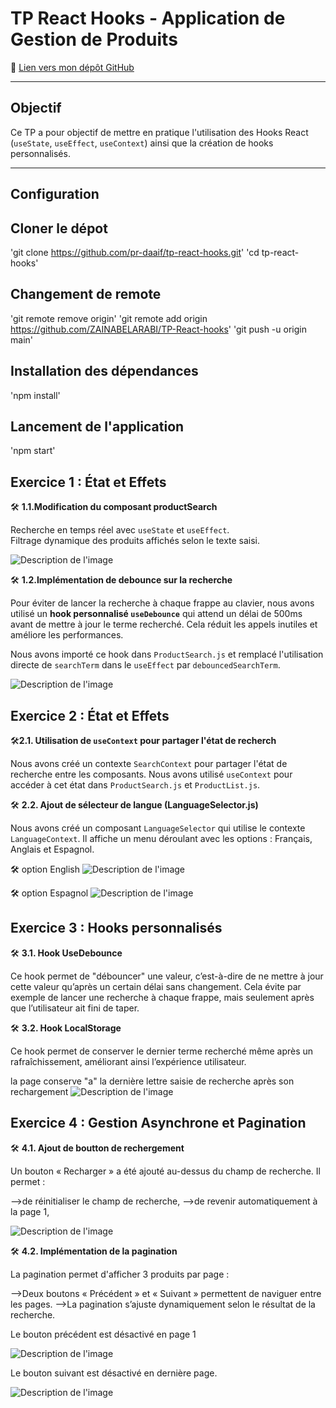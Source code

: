 # TP React Hooks - Application de Gestion de Produits  

🔗 [Lien vers mon dépôt GitHub](https://github.com/ZAINABELARABI/TP-React-hooks)

---

## Objectif 

Ce TP a pour objectif de mettre en pratique l'utilisation des Hooks React (`useState`, `useEffect`, `useContext`) ainsi que la création de hooks personnalisés.

---

 Configuration
 ---------------
## Cloner le dépot

 'git clone https://github.com/pr-daaif/tp-react-hooks.git'
 'cd tp-react-hooks'

 ## Changement de remote

 'git remote remove origin'
 'git remote add origin https://github.com/ZAINABELARABI/TP-React-hooks'
 'git push -u origin main'

 ## Installation des dépendances

 'npm install'

 ## Lancement de l'application

 'npm start'

## Exercice 1 : État et Effets


🛠️ **1.1.Modification du composant productSearch**

Recherche en temps réel avec `useState` et `useEffect`.  
Filtrage dynamique des produits affichés selon le texte saisi.

![Description de l'image](images/Screen1.png)  

🛠️ **1.2.Implémentation de debounce sur la recherche**

Pour éviter de lancer la recherche à chaque frappe au clavier, nous avons utilisé un **hook personnalisé `useDebounce`** qui attend un délai de 500ms avant de mettre à jour le terme recherché. Cela réduit les appels inutiles et améliore les performances.

Nous avons importé ce hook dans `ProductSearch.js` et remplacé l'utilisation directe de `searchTerm` dans le `useEffect` par `debouncedSearchTerm`.

![Description de l'image](images/Screen1.2.png)  

## Exercice 2 : État et Effets

 🛠️**2.1. Utilisation de `useContext` pour partager l'état de recherch**

Nous avons créé un contexte `SearchContext` pour partager l'état de recherche entre les
composants. Nous avons utilisé `useContext` pour accéder à cet état
dans `ProductSearch.js` et `ProductList.js`.

🛠️ **2.2. Ajout de sélecteur de langue (LanguageSelector.js)**

Nous avons créé un composant `LanguageSelector` qui utilise le contexte `LanguageContext`. Il affiche un menu déroulant avec les options : Français, Anglais et Espagnol.

🛠️ option English
![Description de l'image](images/English.png) 

🛠️ option Espagnol
![Description de l'image](images/Esp.png)  

## Exercice 3 : Hooks personnalisés

🛠️ **3.1. Hook UseDebounce**

Ce hook permet de "débouncer" une valeur, c’est-à-dire de ne mettre à jour cette valeur qu’après un certain délai sans changement. Cela évite par exemple de lancer une recherche à chaque frappe, mais seulement après que l’utilisateur ait fini de taper.

🛠️ **3.2. Hook LocalStorage**

Ce hook permet de conserver le dernier terme recherché même après un rafraîchissement, améliorant ainsi l’expérience utilisateur.

la page conserve "a" la dernière lettre saisie de recherche après son rechargement 
![Description de l'image](images/3.png) 


## Exercice 4 :  Gestion Asynchrone et Pagination

🛠️ **4.1. Ajout de boutton de rechergement**

Un bouton « Recharger » a été ajouté au-dessus du champ de recherche. Il permet :

-->de réinitialiser le champ de recherche,
-->de revenir automatiquement à la page 1,

![Description de l'image](images/Recharge.png) 

🛠️ **4.2. Implémentation de la pagination**

La pagination permet d'afficher 3 produits par page : 

-->Deux boutons « Précédent » et « Suivant » permettent de naviguer entre les pages.
-->La pagination s’ajuste dynamiquement selon le résultat de la recherche.

Le bouton précédent est désactivé en page 1  

![Description de l'image](images/pag.png) 

Le bouton suivant est désactivé en dernière page.

![Description de l'image](images/pag1.png) 